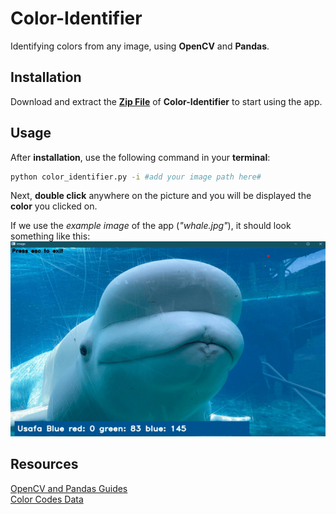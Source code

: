 # Color-Identifier
Identifying colors from any image, using **OpenCV** and **Pandas**.


## Installation

Download and extract the [**Zip File**](https://github.com/TunsTudor-Mircea/Color-Identifier/archive/refs/heads/main.zip) of **Color-Identifier** to start using the app.



## Usage
After **installation**, use the following command in your **terminal**:
```bash
python color_identifier.py -i #add your image path here#
```

Next, **double click** anywhere on the picture and you will be displayed the **color** you clicked on.

If we use the *example image* of the app (*"whale.jpg"*), it should look something like this:![Example](https://raw.githubusercontent.com/TunsTudor-Mircea/Color-Identifier/refs/heads/main/example_result.png?token=GHSAT0AAAAAACYQGDJYYOLBGQO342N3OXDUZZQWCXQ)

## Resources

[OpenCV and Pandas Guides](https://data-flair.training/)\
[Color Codes Data](https://github.com/codebrainz/color-names/tree/master)
